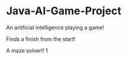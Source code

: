 # Java-AI-Game-Project

An artificial intelligence playing a game!

Finds a finish from the start!

A maze solver!!
1


